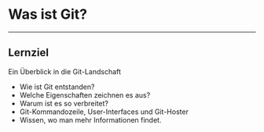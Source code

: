 # Was ist Git?

---

## Lernziel

Ein Überblick in die Git-Landschaft

 * Wie ist Git entstanden?
 * Welche Eigenschaften zeichnen es aus?
 * Warum ist es so verbreitet?
 * Git-Kommandozeile, User-Interfaces und Git-Hoster
 * Wissen, wo man mehr Informationen findet.

